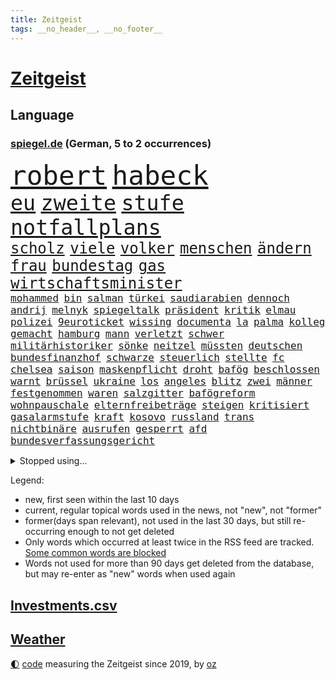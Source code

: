 ```yaml
---
title: Zeitgeist
tags: __no_header__, __no_footer__
---
```


# [Zeitgeist](https://oliz.io/zeitgeist/)

## Language

<h3><a href="https://www.spiegel.de" target="_blank">spiegel.de</a> (German, 5 to 2 occurrences)</h3>
<p style="font-family:monospace">
<span style="font-size:32pt"><a href="news_links.html#robert" class="current">robert</a></span>
<span style="font-size:32pt"><a href="news_links.html#habeck" class="current">habeck</a></span>
<br>
<span style="font-size:25pt"><a href="news_links.html#eu" class="current">eu</a></span>
<span style="font-size:25pt"><a href="news_links.html#zweite" class="current">zweite</a></span>
<span style="font-size:25pt"><a href="news_links.html#stufe" class="current">stufe</a></span>
<span style="font-size:25pt"><a href="news_links.html#notfallplans" class="current">notfallplans</a></span>
<br>
<span style="font-size:18pt"><a href="news_links.html#scholz" class="current">scholz</a></span>
<span style="font-size:18pt"><a href="news_links.html#viele" class="current">viele</a></span>
<span style="font-size:18pt"><a href="news_links.html#volker" class="current">volker</a></span>
<span style="font-size:18pt"><a href="news_links.html#menschen" class="current">menschen</a></span>
<span style="font-size:18pt"><a href="news_links.html#ändern" class="current">ändern</a></span>
<span style="font-size:18pt"><a href="news_links.html#frau" class="current">frau</a></span>
<span style="font-size:18pt"><a href="news_links.html#bundestag" class="current">bundestag</a></span>
<span style="font-size:18pt"><a href="news_links.html#gas" class="current">gas</a></span>
<span style="font-size:18pt"><a href="news_links.html#wirtschaftsminister" class="current">wirtschaftsminister</a></span>
<br>
<span style="font-size:12pt"><a href="news_links.html#mohammed" class="current">mohammed</a></span>
<span style="font-size:12pt"><a href="news_links.html#bin" class="current">bin</a></span>
<span style="font-size:12pt"><a href="news_links.html#salman" class="current">salman</a></span>
<span style="font-size:12pt"><a href="news_links.html#türkei" class="current">türkei</a></span>
<span style="font-size:12pt"><a href="news_links.html#saudiarabien" class="current">saudiarabien</a></span>
<span style="font-size:12pt"><a href="news_links.html#dennoch" class="current">dennoch</a></span>
<span style="font-size:12pt"><a href="news_links.html#andrij" class="current">andrij</a></span>
<span style="font-size:12pt"><a href="news_links.html#melnyk" class="current">melnyk</a></span>
<span style="font-size:12pt"><a href="news_links.html#spiegeltalk" class="new">spiegeltalk</a></span>
<span style="font-size:12pt"><a href="news_links.html#präsident" class="current">präsident</a></span>
<span style="font-size:12pt"><a href="news_links.html#kritik" class="current">kritik</a></span>
<span style="font-size:12pt"><a href="news_links.html#elmau" class="current">elmau</a></span>
<span style="font-size:12pt"><a href="news_links.html#polizei" class="current">polizei</a></span>
<span style="font-size:12pt"><a href="news_links.html#9euroticket" class="current">9euroticket</a></span>
<span style="font-size:12pt"><a href="news_links.html#wissing" class="current">wissing</a></span>
<span style="font-size:12pt"><a href="news_links.html#documenta" class="current">documenta</a></span>
<span style="font-size:12pt"><a href="news_links.html#la" class="current">la</a></span>
<span style="font-size:12pt"><a href="news_links.html#palma" class="new">palma</a></span>
<span style="font-size:12pt"><a href="news_links.html#kolleg" class="current">kolleg</a></span>
<span style="font-size:12pt"><a href="news_links.html#gemacht" class="current">gemacht</a></span>
<span style="font-size:12pt"><a href="news_links.html#hamburg" class="current">hamburg</a></span>
<span style="font-size:12pt"><a href="news_links.html#mann" class="current">mann</a></span>
<span style="font-size:12pt"><a href="news_links.html#verletzt" class="current">verletzt</a></span>
<span style="font-size:12pt"><a href="news_links.html#schwer" class="current">schwer</a></span>
<span style="font-size:12pt"><a href="news_links.html#militärhistoriker" class="new">militärhistoriker</a></span>
<span style="font-size:12pt"><a href="news_links.html#sönke" class="new">sönke</a></span>
<span style="font-size:12pt"><a href="news_links.html#neitzel" class="new">neitzel</a></span>
<span style="font-size:12pt"><a href="news_links.html#müssten" class="current">müssten</a></span>
<span style="font-size:12pt"><a href="news_links.html#deutschen" class="current">deutschen</a></span>
<span style="font-size:12pt"><a href="news_links.html#bundesfinanzhof" class="current">bundesfinanzhof</a></span>
<span style="font-size:12pt"><a href="news_links.html#schwarze" class="current">schwarze</a></span>
<span style="font-size:12pt"><a href="news_links.html#steuerlich" class="new">steuerlich</a></span>
<span style="font-size:12pt"><a href="news_links.html#stellte" class="current">stellte</a></span>
<span style="font-size:12pt"><a href="news_links.html#fc" class="current">fc</a></span>
<span style="font-size:12pt"><a href="news_links.html#chelsea" class="current">chelsea</a></span>
<span style="font-size:12pt"><a href="news_links.html#saison" class="current">saison</a></span>
<span style="font-size:12pt"><a href="news_links.html#maskenpflicht" class="current">maskenpflicht</a></span>
<span style="font-size:12pt"><a href="news_links.html#droht" class="current">droht</a></span>
<span style="font-size:12pt"><a href="news_links.html#bafög" class="current">bafög</a></span>
<span style="font-size:12pt"><a href="news_links.html#beschlossen" class="current">beschlossen</a></span>
<span style="font-size:12pt"><a href="news_links.html#warnt" class="current">warnt</a></span>
<span style="font-size:12pt"><a href="news_links.html#brüssel" class="current">brüssel</a></span>
<span style="font-size:12pt"><a href="news_links.html#ukraine" class="current">ukraine</a></span>
<span style="font-size:12pt"><a href="news_links.html#los" class="current">los</a></span>
<span style="font-size:12pt"><a href="news_links.html#angeles" class="current">angeles</a></span>
<span style="font-size:12pt"><a href="news_links.html#blitz" class="current">blitz</a></span>
<span style="font-size:12pt"><a href="news_links.html#zwei" class="current">zwei</a></span>
<span style="font-size:12pt"><a href="news_links.html#männer" class="current">männer</a></span>
<span style="font-size:12pt"><a href="news_links.html#festgenommen" class="current">festgenommen</a></span>
<span style="font-size:12pt"><a href="news_links.html#waren" class="current">waren</a></span>
<span style="font-size:12pt"><a href="news_links.html#salzgitter" class="new">salzgitter</a></span>
<span style="font-size:12pt"><a href="news_links.html#bafögreform" class="current">bafögreform</a></span>
<span style="font-size:12pt"><a href="news_links.html#wohnpauschale" class="current">wohnpauschale</a></span>
<span style="font-size:12pt"><a href="news_links.html#elternfreibeträge" class="current">elternfreibeträge</a></span>
<span style="font-size:12pt"><a href="news_links.html#steigen" class="current">steigen</a></span>
<span style="font-size:12pt"><a href="news_links.html#kritisiert" class="current">kritisiert</a></span>
<span style="font-size:12pt"><a href="news_links.html#gasalarmstufe" class="new">gasalarmstufe</a></span>
<span style="font-size:12pt"><a href="news_links.html#kraft" class="current">kraft</a></span>
<span style="font-size:12pt"><a href="news_links.html#kosovo" class="current">kosovo</a></span>
<span style="font-size:12pt"><a href="news_links.html#russland" class="current">russland</a></span>
<span style="font-size:12pt"><a href="news_links.html#trans" class="new">trans</a></span>
<span style="font-size:12pt"><a href="news_links.html#nichtbinäre" class="new">nichtbinäre</a></span>
<span style="font-size:12pt"><a href="news_links.html#ausrufen" class="current">ausrufen</a></span>
<span style="font-size:12pt"><a href="news_links.html#gesperrt" class="current">gesperrt</a></span>
<span style="font-size:12pt"><a href="news_links.html#afd" class="current">afd</a></span>
<span style="font-size:12pt"><a href="news_links.html#bundesverfassungsgericht" class="current">bundesverfassungsgericht</a></span>
</p>
<details>
<summary>Stopped using...</summary>
<p class="former" style="font-size:12pt">
boot(610) inter(610) scheinen(610) funktionieren(609) ignoriert(609) rb(609) rennen(609) aktien(608) andrea(608) brutale(608) erneute(608) flüchtlinge(608) gewaltige(608) serien(608) uhr(608) vergewaltigt(608) vorzeitig(608) alarm(607) ankunft(607) eskalation(607) fabrik(607) geschrieben(607) hinterlassen(607) landkreis(607) mali(607) äußern(607) geändert(606) himmel(606) ifoindex(606) versäumnisse(606) walter(606) österreichs(606) berichte(605) coronaimpfstoff(605) gebaut(605) historiker(605) kennt(605) rechtsextreme(605) suspendiert(605) verteilt(605) angebliche(604) aufklärung(604) bestreitet(604) diskussion(604) egal(604) fischer(604) fünfte(604) generalsekretär(604) helden(604) moderne(604) organisationen(604) rechtsextremen(604) regionen(604) entlassung(603) entstehen(603) locker(603) minderheit(603) nahmen(603) radsport(603) reiner(603) taylor(603) usbehörden(603) verzögert(603) wofür(603) 5(602) abends(602) beantragen(602) ehre(602) eingereicht(602) ertragen(602) figur(602) sc(602) schadet(602) sv(602) weitet(602) brücke(601) daraufhin(601) gestoßen(601) klimaneutral(601) leipziger(601) richtige(601) summe(601) überwinden(601) 50000(600) ausgeschlossen(600) blockieren(600) csuchef(600) geduld(600) kritische(600) manuel(600) mörder(600) nahen(600) reißt(600) rostock(600) verhängen(600) weltweite(600) wünschen(600) 42(599) bilden(599) coronahilfen(599) freilassung(599) geldstrafe(599) höchste(599) riss(599) theater(599) times(599) werfen(599) zahlreichen(599) beschließen(598) deswegen(598) fragt(598) george(598) schaltet(598) schwester(598) teslachef(598) wählt(598) zurückgetreten(598) 1945(597) 33(597) big(597) erziehung(597) lakers(597) leichte(597) männliche(597) nordsee(597) schulze(597) abstimmen(596) eingesetzt(596) gebraucht(596) gedreht(596) lebte(596) sports(596) steuert(596) stream(596) weitergegeben(596) west(596) übergeben(596) athleten(595) enthüllt(595) gedenken(595) verbindung(595) überschattet(595) abwehr(594) deutet(594) half(594) medikamente(594) park(594) töten(594) diego(593) djokovic(593) fußballprofi(593) libyen(593) ministerpräsidentin(593) übernahme(593) bande(592) frachter(592) frische(592) schmidt(592) virologen(592) beiträge(591) demonstrationen(591) hotels(591) loswerden(591) anzeichen(590) echten(590) nachgewiesen(590) rivale(590) schöne(590) demokratischen(589) schwerem(589) verfolgt(589) beschuldigt(588) luca(588) nerven(588) quer(588) beteiligung(587) empfängt(587) klassiker(587) fernsehen(585) schlechtes(585) ständig(585) iss(584) jerusalem(584) prognosen(584) rose(584) text(584) überschritten(584) arabische(583) bob(582) affäre(581) engpässe(580) februar(580) hausarrest(580) konferenz(580) rückstand(580) wirtschaftswachstum(580) vorgegangen(579) ausgesetzt(578) defensive(578) leider(578) limit(578) ähnliche(578) eigenem(577) erstochen(577) erzielte(577) hand(577) bundeswehrsoldaten(575) größere(573) aktivist(572) bangt(572) abhängig(569) schwung(569) gruppen(567) hinweis(567) spannend(566) besteht(565) unterbrochen(561) patzt(560) grüner(558) schätzen(557) liberalen(556) premiers(552) gewusst(548) erleichtern(543) flog(543) gala(542) rache(542) ärgern(540) gelangt(535) herzinfarkt(535) erben(533) einfache(530) liter(529) 58(528) berühmtesten(528) zweieinhalb(525) festgesetzt(517) glasgow(498) milliardär(492) schiebt(483) extremwetter(479) anfeindungen(474) lahmgelegt(472) bein(469) herren(467) konkreten(466) verlusten(466) kannte(465) medaille(459) recherche(457) promille(454) missbrauchsvorwürfen(452) verantwortliche(445) prozessauftakt(423) greenpeace(422) fonds(420) airline(417) vehement(416) herausragende(414) 250(412) wissenschaftliche(394) eskalierte(393) 2045(386) regierungskoalition(382) genossen(379) 83(373) stärkere(372) ausbildung(365) verließ(365) aktionäre(354) fassung(352) belgischen(350) staatschefs(346) jamaika(345) urteilte(344) aussterben(343) leichten(343) truppe(339) tornado(336) kämpften(335) schließung(333) schwangeren(333) düster(332) coup(330) seenot(330) siebte(330) emirate(327) vierjährige(326) beides(320) kürzen(319) sichtbar(319) 33jährige(317) vollständige(317) bedankt(313) superstars(313) versehen(313) inszenieren(312) las(311) vegas(311) fossilen(310) flut(308) erscheint(302) bauprojekte(301) garage(301) konzerns(301) höchstwert(297) dirk(293) günstiges(289) war's(288) nachspielzeit(286) boosterimpfung(285) löscht(283) lieferprobleme(282) düsseldorfer(278) gewidmet(278) inneren(276) befreiung(275) haushalt(273) neuesten(269) music(268) zorn(268) kalten(266) harris(265) manuela(263) geständnis(260) volkspartei(259) staatspräsident(256) historisches(255) unerwünschte(255) bruch(254) landtagswahl(253) jüdischen(252) schwesig(252) vorfeld(252) großbank(251) militärmanöver(251) geheim(249) kursieren(249) aufholjagd(248) rechtsradikale(247) finanzhilfen(246) angezündet(245) hell(245) spiegelspitzengespräch(245) terodde(245) dreier(243) mischen(242) älteste(242) kurzer(241) derby(238) verschlechtert(238) swiss(237) einschätzungen(235) follower(235) verdoppeln(235) amtskollegen(234) spiegelrecherchen(233) störungen(233) sam(230) wahlergebnis(230) emir(229) trapp(228) halbes(227) hendrik(225) importieren(225) knappheit(225) lindern(225) elke(224) heidenreich(224) nullcovidstrategie(224) einsturz(223) warburg(223) reichste(220) 260(219) irische(217) kardashian(217) rechtsextremer(217) vorwand(215) beliebt(214) tornados(214) kampfjets(213) bereichen(212) bremens(212) coronapatienten(211) überlastung(211) begleichen(210) beschlagnahmte(210) genf(209) töchtern(208) case(207) euländer(207) frühling(206) stadtteil(206) füllkrug(205) niclas(205) falle(204) fußballs(204) hinrichtungen(204) reine(203) beitreten(201) erheblichen(201) getrennte(200) militärischen(200) stürzten(199) kartoffeln(196) aggressiven(194) bauarbeiter(194) exchef(194) pech(194) vorstandschef(193) aufgespürt(192) herber(191) formel1saison(189) svenja(188) kentucky(187) ozean(187) amtsinhaber(186) flüchtenden(186) halte(185) enormen(184) feierten(184) aston(183) gelb(183) auseinander(182) sportliche(180) videochat(180) zielen(180) keeper(179) kontrollierte(179) ministerinnen(179) usrepräsentantenhaus(179) verabschieden(179) zufall(179) swift(178) beschwert(176) kalb(174) stimmte(173) verschiedenen(172) fehlgeburt(171) rasch(171) behauptungen(170) faber(170) aufmischen(169) zuständig(169) negativserie(168) überlebten(168) eukommissionschefin(167) geflohene(167) kriegsverbrecher(167) besiegen(166) aufsehenerregenden(165) ebay(165) maradona(165) marcus(165) mount(164) offenbarte(164) pflegerinnen(164) männlichkeit(163) student(163) verurteilten(163) finnlands(162) 67(161) chinesisches(161) verfassungsschützer(161) phoenix(160) ukrainekrise(160) moskauer(159) südosten(159) deuten(158) g7staaten(158) gewährt(158) nutzlos(158) renault(158) sozialleistungen(158) gefängnisstrafe(157) ingolstadt(157) bauer(156) bescheren(156) leiser(156) telefonieren(156) jeweils(155) sicherheitsgarantien(155) öffnete(155) ansprüche(154) erkennt(151) lockert(151) menschenrechtler(151) auswanderer(150) fähre(150) waffenstillstand(150) kriegsschiffe(149) einbrecher(148) verpflichtung(148) drohung(147) erleiden(147) anträge(146) knüpft(146) ausgangssperre(145) lastwagenfahrer(145) mild(145) bedeute(144) everest(144) hungersnöte(144) nowitzki(144) austritt(143) benutzen(143) aufrüstung(142) brot(140) lasche(140) militärisch(139) großbrand(138) bundesaußenministerin(137) nordkoreas(137) schießereien(135) teppich(135) täuschung(135) cover(134) erworben(134) fitness(134) katars(134) allzeithoch(133) familienvater(133) zögerliche(133) geklagt(132) handelte(132) population(132) verzweifeln(132) abschuss(131) einbußen(131) usverteidigungsminister(131) cruises(129) marilyn(129) reparatur(129) schalker(129) enttäuschend(128) satellitenbildern(128) serebrennikow(128) wahlrechtsreform(128) teilten(127) datenschutz(126) provozierte(126) ungenügend(126) weltgrößte(126) ergeben(125) tourist(125) überlässt(125) fahrlässiger(124) 23jährige(123) 61jährige(123) moniert(123) verdreifachen(122) fremd(121) reichensteuer(121) schwarzenegger(121) mv(120) reformiert(120) dramatischer(119) fürchtete(119) monster(119) nachkommen(119) stemmen(119) ukraineinvasion(118) cyberattacken(117) feldzug(117) kondome(117) zweistellige(117) franzose(116) nonnenwerth(116) seoul(116) toryabgeordneter(116) diebstahls(115) gedemütigt(114) eishockeyteam(113) krasse(113) säbelrasseln(113) nützt(112) protagonisten(112) sitz(112) tablet(112) verkehrskontrolle(112) abgedeckt(111) dgbchef(111) photography(111) sturmböen(111) sturmtief(111) umfragen(111) zumal(111) ansehen(110) neuregelung(110) aufteilen(109) funk(109) male(109) zivilen(108) 40000(107) bezos(107) bnd(107) infolge(107) nestlé(107) realitystar(107) anzahl(106) putschversuch(106) sportlerin(106) glücksspiel(105) verräter(105) abschieds(104) antiterroreinsatz(104) cduaußenpolitiker(103) fieber(103) systeme(103) schlüsselrolle(102) umzusetzen(102) 80jährige(101) bretagne(101) schlussstrich(101) travis(101) vergleichen(101) disqualifiziert(100) spitzenkandidatin(100) überlebende(100) abgestimmt(99) ausgeweitet(99) baltischen(99) dreharbeiten(99) neubrandenburg(99) posiert(99) scott(99) übergossen(99) flughafens(98) hausdurchsuchung(98) tui(98) vollständigen(98) lizenz(97) neunten(97) projekten(97) schief(97) schwarzmeerflotte(97) sklaverei(97) beschleunigt(96) besonderheiten(96) rapperin(96) traurig(96) traut(95) preußen(93) terrorverdacht(93) besatzung(92) prorussischer(92) spiegeltitelstory(92) 1100(91) ausfiel(91) ausstattung(91) inakzeptabel(91) sicherheitsinteressen(91) u(91) auswanderern(90) dächer(90) missbrauchsfälle(90) nrwwahl(90) absolvieren(89) beschuss(89) itzehoe(89) versprechungen(89) babynahrung(88) natomitgliedschaft(88) spdlinken(88) zunehmen(88) a7(87) anzug(87) passé(87) prorussische(87) auswandern(86) fußballspiel(86) impfschutz(86) klimastiftung(86) kutschaty(86) mais(86) tina(86) fritz(85) häme(85) radio(85) siege(85) sperrte(85) achim(84) gewehr(84) luftschutzkeller(84) nächtlichen(84) olena(84) reisegruppe(84) schauer(84) spitzenkandidaten(84) trickst(84) bekundet(83) fame(83) regionalliga(83) riskant(83) rotweiss(83) söldner(83) ungleiche(83) waldbesitzer(83) blitzschnell(82) lufthansatochter(82) tankt(82) verteidigungsbündnis(82) entnazifizierung(81) freundschaften(81) sevilla(81) flüchtlingspolitik(80) jahreszeit(80) kot(80) vereinbaren(80) duo(79) hack(79) kremlchefs(79) mädchens(79) altbundeskanzler(78) broschüre(78) instrumentalisiert(78) kriegswoche(78) nkunku(78) nützlich(78) beugt(77) ed(77) gestochen(77) kiewer(77) preisgeld(77) türken(77) bewegenden(76) deutliches(76) dunkelziffer(76) futter(76) harrten(76) industrienationen(76) katastrophale(76) niedergestochen(76) pries(76) spannendes(76) 32jährige(75) anwendung(75) entlastungspaket(75) nutzern(75) rauchentwicklung(75) sexualisierte(75) stufen(75) exkanzlers(74) ramstein(74) tänzer(74) destabilisieren(73) freiwillige(73) institutionen(73) iwan(73) sheeran(73) strategische(73) fehlleistungen(72) lieder(72) natotreffen(72) sibirien(72) sukyeol(72) yoon(72) angreifern(71) malik(71) natochef(71) organisierte(71) rettungshubschrauber(71) expartnerin(70) li(70) metro(70) philippinischen(70) ungewiss(70) zunimmt(70) abgewehrt(69) auswirkung(69) geburtsklinik(69) kraftstoff(69) benachbarte(68) verbandes(68) verspottete(68) äckern(68) alpenrepublik(67) cicero(67) nazanin(67) regie(67) zaghariratcliffe(67) burkhard(66) firmengründer(66) pauschalen(66) touren(66) vereint(66) abtreibungsgegner(65) abtreibungsgesetz(65) beanspruchen(65) event(65) natoübung(65) rhetorik(65) zulässig(65) begrenzt(64) chemiewaffen(64) dicke(64) günstigste(64) interimspräsident(64) ungeahnte(64) volkes(64) weizen(64) weltkulturerbe(64) westküste(64) gottes(63) gräuel(63) hauptversammlung(63) kriegstage(63) poleposition(63) reanimiert(63) sardinien(63) christie's(62) grenzt(62) jake(62) mach(62) nötige(62) saharastaub(62) spieltags(62) staub(62) coronagelder(61) impfpassskandal(61) zuflucht(61) abtreiben(60) militärbündnisses(60) niedersächsischen(60) prämiert(60) solarstrom(60) turbo(60) ungewohnten(60) fair(59) gegenwind(59) kriegspropaganda(59) ruder(59) versprecher(59) 24jähriger(58) auslösen(58) flossen(58) klimabewegung(58) pyrotechnik(58) roms(58) sahara(58) traktoren(58) abgabe(57) gamestop(57) hedgefonds(57) relativiert(57) strategisch(57) afdabgeordneten(56) aramco(56) beruflichen(56) bremser(56) bundesligaspieltag(56) decke(56) filmstarts(56) saudi(56) traditionsreiche(56) verschlechtern(56) völkermord(56) anke(55) colonna(55) eingehen(55) energiepaket(55) faktisch(55) gelaunt(55) islamistischer(55) millionenspende(55) rehlinger(55) salih(55) özcan(55) dämpft(54) ernten(54) gewalttätige(54) sportchef(54) überfährt(54) angriffskriegs(53) ausrichten(53) beobachtete(53) bevölkerungsschutz(53) hawkins(53) labourpartei(53) prag(53) schwadronierte(53) stadtteilen(53) biniam(52) elend(52) eritrea(52) girmay(52) helsinki(52) machtwechsel(52) positives(52) trauerfeier(52) detaillierten(51) gentwevelgem(51) hungerkrisen(51) university(51) arts(50) diplomat(50) helfern(50) imran(50) journalistinnen(50) mundnasenschutz(50) privathaushalte(50) träge(50) updates(50) zsymbol(50) zulegen(50) zweitgrößten(50) ehrenmord(49) konstanz(49) latein(49) schmecken(49) schweriner(49) untersagen(49) unzulänglich(49) vorfalls(49) wahlkarten(49) wählerwanderung(49) doha(48) mietpreise(48) stellvertreter(48) umzugehen(48) unsichtbare(48) wmvorrunde(48) zuschauern(48) grundstücke(47) neutral(47) schiffbrüchige(47) abdullah(46) erwies(46) flügen(46) frühes(46) halbbruder(46) hamsa(46) insolvenzen(46) jordaniens(46) rechnungen(46) reuter(46) vorsätzlicher(46) lahmzulegen(45) lauterbachs(45) rekordniveau(45) riskieren(45) räuber(45) staatsballetts(45) vortag(45) wiegelt(45) öpnv(45) ergreift(44) habitus(44) pelosi(44) süßwarenindustrie(44) aushebeln(43) ferrero(43) heldentum(43) salmonellen(43) südossetien(43) züchter(43) gärtner(42) kohfeldt(42) tvsender(42) unerwünschten(42) 16jährige(41) absehbar(41) abtreibungsrecht(41) better(41) einsetzt(41) verpflichtenden(41) visite(41) vollzug(41) bremse(40) implodieren(40) jordanien(40) partout(40) 13jähriger(39) anwesenheit(39) aufgewacht(39) championsleaguesieg(39) dc(39) gebildet(39) mehrheiten(39) thermometer(39) fach(38) gentleman(38) kreditkartendaten(38) nbaplayoffs(38) stall(38) antonina(37) beleuchtung(37) generalstaatsanwaltschaft(37) unglücks(37) unterm(37) zelebriert(37) chatgruppe(36) geflohenen(36) pokalfinale(36) schindler(36) streich(36) wohnungsmarkt(36) 26jähriger(35) bäckerei(35) gitarre(35) schwedens(35) ärztinnen(35) blaugelber(34) friedenstauben(34) kriegsgerät(34) niederzulegen(34) phosphormunition(34) ressortchefin(34) starbucks(34) 2009(33) betrugsvorwürfen(33) gerichts(33) liiert(33) nicola(33) verteidigungsausschuss(33) vorstellt(33) ausgiebig(32) beine(32) fotografie(32) hartem(32) hilfreich(32) staatsanwaltschaften(32) stünde(32) süchtig(32) willige(32) bebt(31) schwesigs(31) stellvertretende(31) entschuldigte(30) formal(30) frühzeitig(30) hepatitisfälle(30) wertvolle(30) belagerten(29) catherine(29) gefangenenaustausch(29) parkhaus(29) blüte(28) brände(28) playoffspiel(28) sohns(28) act(27) bauchschmerzen(27) bleib(27) franzosen(27) hsbc(27) oasis(27) sexpartnerin(27) spiritus(27) stahlwerk(27) stürmte(27) torsten(27) vorhanden(27) ausfuhren(26) gaslieferstopps(26) spiegelbild(26) trennten(26) gepardpanzer(25) palästinensischen(25) stahlwerks(25) delfine(24) gesetzte(24) nutzerinnen(24) renovierung(24) stadien(24) stuttgarts(24) verwechselt(24) wahlniederlagen(24) appellieren(23) involviert(23) koalitionen(23) kopfankopfrennen(23) mangelhafte(23) privatleute(23) suns(23) unsichere(23) verbliebenen(23) eingewiesen(22) gebetet(22) ko(22) politikwissenschaftlerin(22) airport(21) insolventen(21) motorisierten(21) scholz’(21) steigerungen(21) testverhaltens(21) verdorren(21) verlaufen(21) beckers(20) ergebnissen(20) helmen(20) puppe(20) sozialdemokrat(20) stärkeres(20) unesco(20) 2006(19) el(19) feedback(19) harz(19) hoeneß(19) rüsten(19) uli(19) anlaufstelle(18) anonym(18) bäcker(18) eugrenzschutzagentur(18) frontex(18) komponiert(18) neuneurotickets(18) niinistö(18) präsidiumsmitglieder(18) sauli(18) unternehmern(18) wirre(18) yvonne(18) 14jährigen(17) gestiegener(17) hackerangriffe(17) stauten(17) unterlagen(17) verheiratet(17) about(16) ausgebaut(16) errechnet(16) gebrauchen(16) gerichtshofs(16) schrecklich(16) suleiman(16) wütete(16) 105(15) abtransportiert(15) ecuadorianer(15) homolka(15) kollegs(15) maverickpremiere(15) unterhauses(15) 152(14) abspeisen(14) atomwaffenprogramm(14) beerdigung(14) ehrenpalme(14) kleid(14) met(14) monroe(14) mähdrescher(14) schutzmasken(14) veganen(14) yates(14) ölboykott(14) allmählich(13) bedrohlich(13) ermöglicht(13) fahimi(13) profifußball(13) yasmin(13) 31jähriger(12) beisein(12) doctor(12) qualitäten(12) regionalverkehr(12) sowjetischer(12) time(12) totes(12) bedienen(11) dortige(11) latzel(11) maskenaffäre(11) pastor(11) privatleben(11)
</p>
</details>
<p>Legend:
<ul>
<li><span class="new">new</span>, first seen within the last 10 days</li>
<li><span class="current">current</span>, regular topical words used in the news, not "new", not "former"</li>
<li><span class="former">former(days span relevant)</span>, not used in the last 30 days, but still re-occurring enough to not get deleted</li>
<li>Only words which occurred at least twice in the RSS feed are tracked. <a href="language/filters.py">Some common words are blocked</a></li>
<li>Words not used for more than 90 days get deleted from the database, but may re-enter as "new" words when used again</li>
</ul>
</p>

## [Investments](investments.html)[.csv](investments.csv)

## [Weather](weather.html)

<footer>
<a href="javascript:toggleTheme()" class="nav">🌓</a>
<a href="https://github.com/ooz/zeitgeist">code</a> measuring the Zeitgeist since 2019, by <a href="https://oliz.io">oz</a>
</footer>
